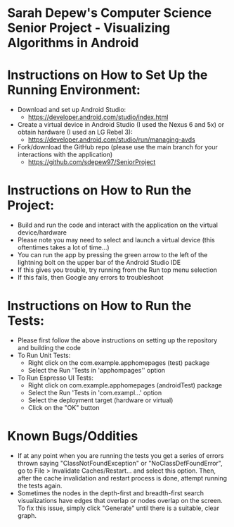 # Sarah Depew's Computer Science Senior Project - Visualizing Algorithms in Android

# Instructions on How to Set Up the Running Environment: 
  - Download and set up Android Studio: 
	  * https://developer.android.com/studio/index.html
  - Create a virtual device in Android Studio (I used the Nexus 6 and 5x) or obtain hardware (I used an LG Rebel 3): 
    * https://developer.android.com/studio/run/managing-avds
  - Fork/download the GitHub repo (please use the main branch for your interactions with the application)
    * https://github.com/sdepew97/SeniorProject   

# Instructions on How to Run the Project: 
  - Build and run the code and interact with the application on the virtual device/hardware
  - Please note you may need to select and launch a virtual device (this oftentimes takes a lot of time…)
  - You can run the app by pressing the green arrow to the left of the lightning bolt on the upper bar of the Android Studio IDE 
  - If this gives you trouble, try running from the Run top menu selection
  - If this fails, then Google any errors to troubleshoot

# Instructions on How to Run the Tests: 
  - Please first follow the above instructions on setting up the repository and building the code
  - To Run Unit Tests: 
    * Right click on the com.example.apphomepages (test) package 
    * Select the Run 'Tests in 'apphompages'' option  
  - To Run Espresso UI Tests: 
    * Right click on com.example.apphomepages (androidTest) package
    * Select the Run 'Tests in 'com.exampl...' option  
    * Select the deployment target (hardware or virtual) 
    * Click on the "OK" button
 
 # Known Bugs/Oddities 
   - If at any point when you are running the tests you get a series of errors thrown saying "ClassNotFoundException" or "NoClassDefFoundError", go to File > Invalidate Caches/Restart... and select this option. Then, after the cache invalidation and restart process is done, attempt running the tests again.
   - Sometimes the nodes in the depth-first and breadth-first search visualizations have edges that overlap or nodes overlap on the screen. To fix this issue, simply click "Generate" until there is a suitable, clear graph. 
